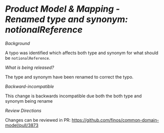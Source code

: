 # _Product Model & Mapping - Renamed type and synonym: notionalReference_

_Background_

A typo was identified which affects both type and synonym for what should be `notionalReference`.

_What is being released?_

The type and synonym have been renamed to correct the typo.

_Backward-incompatible_

This change is backwards incompatible due both the both type and synonym being rename

_Review Directions_

Changes can be reviewed in PR: https://github.com/finos/common-domain-model/pull/3873

